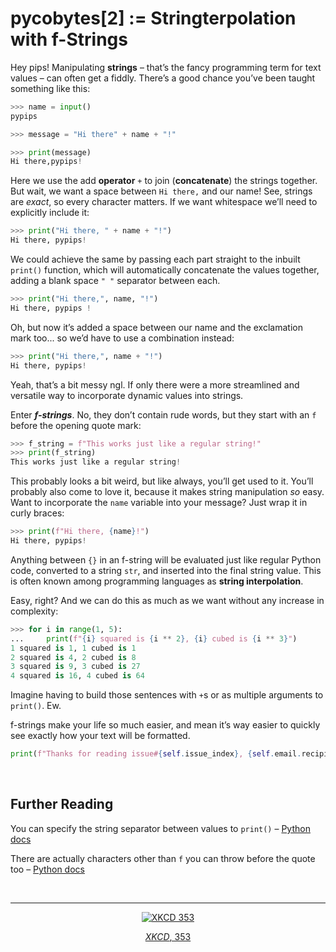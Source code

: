 # pycobytes[2] := Stringterpolation with f-Strings
<!-- #SQUARK live!
| dest = 2
| title = Stringterpolation with f-Strings
| index = 02
| shard = strings / syntax
| date = 2024 June 12
-->

Hey pips! Manipulating **strings** – that’s the fancy programming term for text values – can often get a fiddly. There’s a good chance you’ve been taught something like this:

```py
>>> name = input()
pypips

>>> message = "Hi there" + name + "!"

>>> print(message)
Hi there,pypips!
```

Here we use the add **operator** `+` to join (**concatenate**) the strings together. But wait, we want a space between `Hi there,` and our name! See, strings are *exact*, so every character matters. If we want whitespace we’ll need to explicitly include it:

```py
>>> print("Hi there, " + name + "!")
Hi there, pypips!
```

We could achieve the same by passing each part straight to the inbuilt `print()` function, which will automatically concatenate the values together, adding a blank space `" "` separator between each.

```py
>>> print("Hi there,", name, "!")
Hi there, pypips !
```

Oh, but now it’s added a space between our name and the exclamation mark too... so we’d have to use a combination instead:

```py
>>> print("Hi there,", name + "!")
Hi there, pypips!
```

Yeah, that’s a bit messy ngl. If only there were a more streamlined and versatile way to incorporate dynamic values into strings.

Enter ***f-strings***. No, they don’t contain rude words, but they start with an `f` before the opening quote mark:

```py
>>> f_string = f"This works just like a regular string!"
>>> print(f_string)
This works just like a regular string!
```

This probably looks a bit weird, but like always, you’ll get used to it. You’ll probably also come to love it, because it makes string manipulation *so* easy. Want to incorporate the `name` variable into your message? Just wrap it in curly braces:

```py
>>> print(f"Hi there, {name}!")
Hi there, pypips!
```

Anything between `{}` in an f-string will be evaluated just like regular Python code, converted to a string `str`, and inserted into the final string value. This is often known among programming languages as **string interpolation**.

Easy, right? And we can do this as much as we want without any increase in complexity:

```py
>>> for i in range(1, 5):
...     print(f"{i} squared is {i ** 2}, {i} cubed is {i ** 3}")
1 squared is 1, 1 cubed is 1
2 squared is 4, 2 cubed is 8
3 squared is 9, 3 cubed is 27
4 squared is 16, 4 cubed is 64
```

Imagine having to build those sentences with `+`s or as multiple arguments to `print()`. Ew.

f-strings make your life so much easier, and mean it’s way easier to quickly see exactly how your text will be formatted.

```py
print(f"Thanks for reading issue#{self.issue_index}, {self.email.recipient.name.capitalize()} :D")
```


<br>


## Further Reading

You can specify the string separator between values to `print()` – [Python docs](https://docs.python.org/3/library/functions.html#print)

There are actually characters other than `f` you can throw before the quote too – [Python docs](https://docs.python.org/3/reference/lexical_analysis.html#string-and-bytes-literals)


<br>


---

<div align="center">

[![XKCD 353](https://imgs.xkcd.com/comics/python.png)](https://xkcd.com/353)

[*XKCD*, 353](https://xkcd.com/353)

</div>
